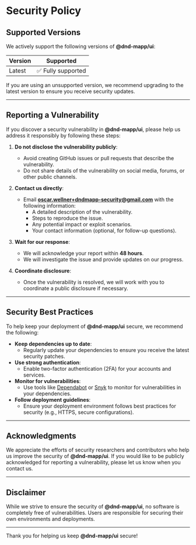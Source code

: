 # Security Policy

## Supported Versions

We actively support the following versions of **@dnd-mapp/ui**:

| Version | Supported         |
|---------|-------------------|
| Latest  | ✅ Fully supported |

If you are using an unsupported version, we recommend upgrading to the latest version to ensure you receive security updates.

---

## Reporting a Vulnerability

If you discover a security vulnerability in **@dnd-mapp/ui**, please help us address it responsibly by following these steps:

1. **Do not disclose the vulnerability publicly**:
    - Avoid creating GitHub issues or pull requests that describe the vulnerability.
    - Do not share details of the vulnerability on social media, forums, or other public channels.

2. **Contact us directly**:
    - Email **oscar.wellner+dndmapp-security@gmail.com** with the following information:
        - A detailed description of the vulnerability.
        - Steps to reproduce the issue.
        - Any potential impact or exploit scenarios.
        - Your contact information (optional, for follow-up questions).

3. **Wait for our response**:
    - We will acknowledge your report within **48 hours**.
    - We will investigate the issue and provide updates on our progress.

4. **Coordinate disclosure**:
    - Once the vulnerability is resolved, we will work with you to coordinate a public disclosure if necessary.

---

## Security Best Practices

To help keep your deployment of **@dnd-mapp/ui** secure, we recommend the following:

- **Keep dependencies up to date**:
    - Regularly update your dependencies to ensure you receive the latest security patches.
- **Use strong authentication**:
    - Enable two-factor authentication (2FA) for your accounts and services.
- **Monitor for vulnerabilities**:
    - Use tools like [Dependabot](https://github.com/dependabot) or [Snyk](https://snyk.io/) to monitor for vulnerabilities in your dependencies.
- **Follow deployment guidelines**:
    - Ensure your deployment environment follows best practices for security (e.g., HTTPS, secure configurations).

---

## Acknowledgments

We appreciate the efforts of security researchers and contributors who help us improve the security of **@dnd-mapp/ui**. If you would like to be publicly acknowledged for reporting a vulnerability, please let us know when you contact us.

---

## Disclaimer

While we strive to ensure the security of **@dnd-mapp/ui**, no software is completely free of vulnerabilities. Users are responsible for securing their own environments and deployments.

---

Thank you for helping us keep **@dnd-mapp/ui** secure!
